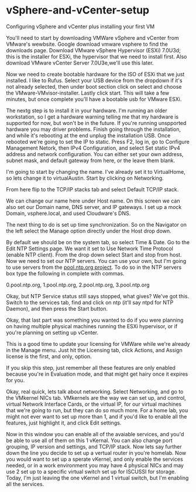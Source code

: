 # vSphere-and-vCenter-setup
Configuring vSphere and vCenter plus installing your first VM

You'll need to start by downloading VMWare vSphere and vCenter from VMware's wewbsite. Google download vmware vsphere to find the downloads page. Download VMware vSphere Hypervisor (ESXi) 7.0U3d; this is the installer for ESXi, the hypervisor that we need to install first. Also download VMware vCenter Server 7.0U3e,we'll use this later.

Now we need to create bootable hardware for the ISO of ESXi that we just installed. I like to Rufus. Select your USB device from the dropdown if it's not already selected, then under boot section click on select and choose the VMware-VMvisor-installer. Lastly click start. This will take a few minutes, but once complete you'll have a bootable usb for VMware ESXi.

The nextg step is to install it in your hardware. I'm running an older workstation, so I get a hardware warning telling me that my hardware is supported for now, but won't be in the future. If you're running unspported hardware you may driver problems. Finish going through the installation, and while it's rebooting at the end unplug the installation USB. Once rebooted we're going to set the IP to static. Press F2, log in, go to Configure Management Netork, then IPv4 Configuration, and select Set static IPv4 address and network configuration. You can either set your own address, subnet mask, and default gateway from here, or the leave them blank.

I'm going to start by changing the name. I've already set it to VirtualHome, so lets change it to virtualAustin. Start by clicking on Networking.

From here flip to the TCP/IP stacks tab and select Default TCP/IP stack.

We can change our name here under Host name. On this screen we can also set our Domain name, DNS server, and IP gateways. I set up a mock Domain, vsphere.local, and used Cloudware's DNS.

The next thing to do is set up time synchronization. So on the Navigator on the left select the Manage option directly under the Host drop down.

<!---I love you <3 wifey--->

By default we should be on the system tab, so select Time & Date. Go to the Edit NTP Settings page. We want it set to Use Network Time Protocol (enable NTP client). From the drop down select Start and stop from host. Now we need to set our NTP servers. You can use your own, but I'm going to use servers from the [pool.ntp.org project](https://www.ntppool.org/en/). To do so in the NTP servers box type the following in complete with commas.

0.pool.ntp.org, 1.pool.ntp.org, 2.pool.ntp.org, 3.pool.ntp.org  

<!---WHY ISN'T IT WORKING?!--->

Okay, but NTP Service status still says stopped, what gives? We've got this. Switch to  the services tab, find and click on ntp (it'll say ntpd for NTP Daemon), and then press the Start button. <!---Don't forget to check you're work by hitting refresh to check that it's running--->

Okay, that last part was something you wanted to do if you were planning on having multiple physical machines running the ESXi hypervisor, or if you're planning on setting up vCenter.

This is a good time to update your licensing for VMWare while we're already in the Manage menu. Just hit the Licensing tab, click Actions, and Assign license is the first, and only, option.

If you skip this step, just remember all these features are only enabled because you're in Evaluation mode, and that might get hairy once it expires for you.

<!---here comes something really hard, oh boy--->
Okay, real quick, lets talk about networking. Select Networking, and go to the VMkernel NICs tab. VMkernels are the way we can set up, and control, virtual Network Interface Cards, or the virtual IP, for our virtual machines that we're going to run, but they can do so much more. For a home lab, you might not ever want to set up more than 1, and if you'd like to enable all the features, just highlight it, and click Edit settings. 

Now in this window you can enable all of the avaiable services, and you'd be able to use all of them on this 1 vKernal. You can also change port grouping, IP version and settings, and TCP/IP stack. Now lets say further down the line you decide to set up a vertual router in you're homelab. Now you would want to set up a sperate vKernel, and only enable the services needed, or in a work environment you may have 4 physical NICs and may use 2 set up to a specific virtual switch set up for ISCUSSI for storage. Today, I'm just leaving the one vKernel and 1 virtual switch, but I'm enabling all the services.
